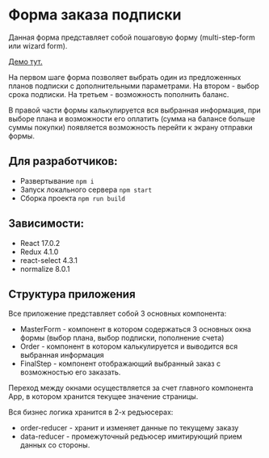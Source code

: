 # Форма заказа подписки

Данная форма представляет собой пошаговую форму (multi-step-form или wizard form).

[Демо тут.](https://psarewivan.github.io/wizard-form/)

На первом шаге форма позволяет выбрать один из предложенных планов подписки с дополнительными параметрами. На втором - выбор срока подписки. На третьем - возможность пополнить баланс.

В правой части формы калькулируется вся выбранная информация, при выборе плана и возможности его оплатить (сумма на балансе больше суммы покупки) появляется возможность перейти к экрану отправки формы.

## Для разработчиков:

- Развертывание `npm i`
- Запуск локального сервера `npm start`
- Сборка проекта `npm run build`

## Зависимости:

- React 17.0.2
- Redux 4.1.0
- react-select 4.3.1
- normalize 8.0.1

## Структура приложения

Все приложение представляет собой 3 основных компонента:

- MasterForm - компонент в котором содержаться 3 основных окна формы (выбор плана, выбор подписки, пополнение счета)
- Order - компонент в котором калькулируется и выводится вся выбранная информация
- FinalStep - компонент отображающий выбранный заказ с возможностью его заказать.

Переход между окнами осуществляется за счет главного компонента App, в котором хранится текущее значение страницы.

Вся бизнес логика хранится в 2-х редъюсерах:

- order-reducer - хранит и изменяет данные по текущему заказу
- data-reducer - промежуточный редъюсер имитирующий прием данных со стороны.
